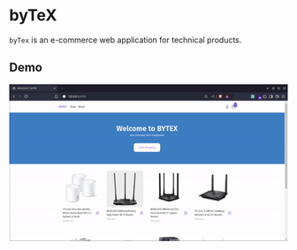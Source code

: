 # byTeX

`byTex` is an e-commerce web application for technical products. 

## Demo

![bytex demot](https://github.com/z4hid/byteX/blob/main/assets/images/byteX.gif)
